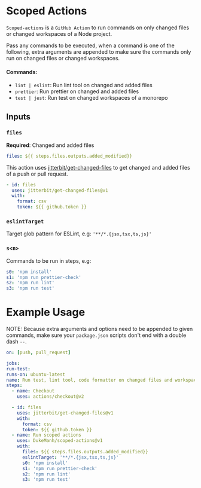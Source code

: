 # Scoped Actions

`Scoped-actions` is a `GitHub Action` to run commands on only changed files or changed workspaces of a Node project.

Pass any commands to be executed, when a command is one of the following, extra arguments are appended to make sure the commands only run on changed files or changed workspaces.

#### Commands:

- `lint | eslint`: Run lint tool on changed and added files
- `prettier`: Run prettier on changed and added files
- `test | jest`: Run test on changed workspaces of a monorepo

## Inputs

### `files`

**Required**: Changed and added files

```yml
files: ${{ steps.files.outputs.added_modified}}
```

This action uses [jitterbit/get-changed-files](https://github.com/marketplace/actions/get-all-changed-files) to get changed and added files of a push or pull request.

```yml
- id: files
  uses: jitterbit/get-changed-files@v1
  with:
    format: csv
    token: ${{ github.token }}
```

### `eslintTarget`

Target glob pattern for ESLint, e.g: `'**/*.{jsx,tsx,ts,js}'`

### `s<n>`

Commands to be run in steps, e.g:

```yml
s0: 'npm install'
s1: 'npm run prettier-check'
s2: 'npm run lint'
s3: 'npm run test'
```

# Example Usage

NOTE: Because extra arguments and options need to be appended to given commands, make sure your `package.json` scripts don't end with a double dash `--`.

```yml
on: [push, pull_request]

jobs:
run-test:
runs-on: ubuntu-latest
name: Run test, lint tool, code formatter on changed files and workspaces
steps:
  - name: Checkout
    uses: actions/checkout@v2

  - id: files
    uses: jitterbit/get-changed-files@v1
    with:
      format: csv
      token: ${{ github.token }}
  - name: Run scoped actions
    uses: DukeManh/scoped-actions@v1
    with:
      files: ${{ steps.files.outputs.added_modified}}
      eslintTarget: '**/*.{jsx,tsx,ts,js}'
      s0: 'npm install'
      s1: 'npm run prettier-check'
      s2: 'npm run lint'
      s3: 'npm run test'
```
